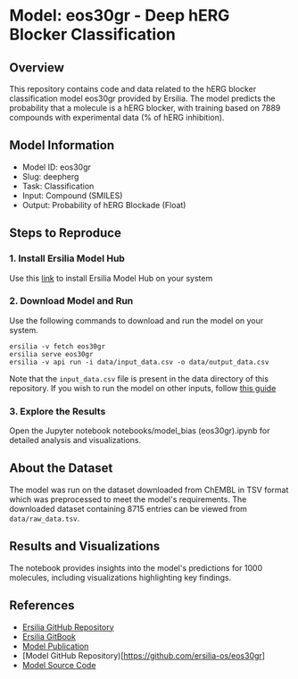 # Model: eos30gr - Deep hERG Blocker Classification

## Overview

This repository contains code and data related to the hERG blocker classification model eos30gr provided by Ersilia. The model predicts the probability that a molecule is a hERG blocker, with training based on 7889 compounds with experimental data (% of hERG inhibition).

## Model Information

- Model ID: eos30gr
- Slug: deepherg
- Task: Classification
- Input: Compound (SMILES)
- Output: Probability of hERG Blockade (Float)

## Steps to Reproduce

### 1. Install Ersilia Model Hub

Use this [link](https://ersilia.gitbook.io/ersilia-book/ersilia-model-hub/installation) to install Ersilia Model Hub on your system

### 2. Download Model and Run

Use the following commands to download and run the model on your system. 

```
ersilia -v fetch eos30gr
ersilia serve eos30gr
ersilia -v api run -i data/input_data.csv -o data/output_data.csv
```
Note that the `input_data.csv` file is present in the data directory of this repository. If you wish to run the model on other inputs, follow [this guide](https://ersilia.gitbook.io/ersilia-book/ersilia-model-hub/inputs)

### 3. Explore the Results

Open the Jupyter notebook notebooks/model_bias (eos30gr).ipynb for detailed analysis and visualizations.

## About the Dataset

The model was run on the dataset downloaded from ChEMBL in TSV format which was preprocessed to meet the model's requirements. The downloaded dataset containing 8715 entries can be viewed from `data/raw_data.tsv`.

## Results and Visualizations

The notebook provides insights into the model's predictions for 1000 molecules, including visualizations highlighting key findings.

## References

- [Ersilia GitHub Repository](https://github.com/ersilia-os/ersilia)
- [Ersilia GitBook](https://ersilia.gitbook.io/ersilia-book)
- [Model Publication](https://acrobat.adobe.com/id/urn:aaid:sc:ap:3cca2c36-6b4f-478a-996c-7f77423e819e)
- [Model GitHub Repository)[https://github.com/ersilia-os/eos30gr]
- [Model Source Code](https://github.com/ChengF-Lab/deephERG)


